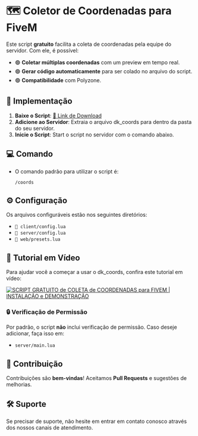 # 🗺️ Coletor de Coordenadas para FiveM

Este script **gratuito** facilita a coleta de coordenadas pela equipe do servidor. Com ele, é possível:

- 🟢 **Coletar múltiplas coordenadas** com um preview em tempo real.
- 🟢 **Gerar código automaticamente** para ser colado no arquivo do script.
- 🟢 **Compatibilidade** com Polyzone.

## 🚀 Implementação

1. **Baixe o Script**: [🔗 Link de Download](https://github.com/potter7k/dk_coords/archive/refs/tags/v1.0.1.zip)
2. **Adicione ao Servidor**: Extraia o arquivo dk_coords para dentro da pasta do seu servidor.
3. **Inicie o Script**: Start o script no servidor com o comando abaixo.

## 💻 Comando

- O comando padrão para utilizar o script é:  
  ```
  /coords
  ```

## ⚙️ Configuração

Os arquivos configuráveis estão nos seguintes diretórios:

- `📂 client/config.lua`
- `📂 server/config.lua`
- `📂 web/presets.lua`

## 🎥 Tutorial em Vídeo

Para ajudar você a começar a usar o dk_coords, confira este tutorial em vídeo:

<a href="https://www.youtube.com/watch?v=C-wEFgV1bqo" target="_blank">![SCRIPT GRATUITO de COLETA de COORDENADAS para FIVEM | INSTALAÇÃO e DEMONSTRAÇÃO](https://img.youtube.com/vi/C-wEFgV1bqo/hqdefault.jpg)</a>

### 🔒 Verificação de Permissão

Por padrão, o script **não** inclui verificação de permissão. Caso deseje adicionar, faça isso em:

- `server/main.lua`

## 🤝 Contribuição

Contribuições são **bem-vindas**! Aceitamos **Pull Requests** e sugestões de melhorias.

## 🛠️ Suporte

Se precisar de suporte, não hesite em entrar em contato conosco através dos nossos canais de atendimento.
